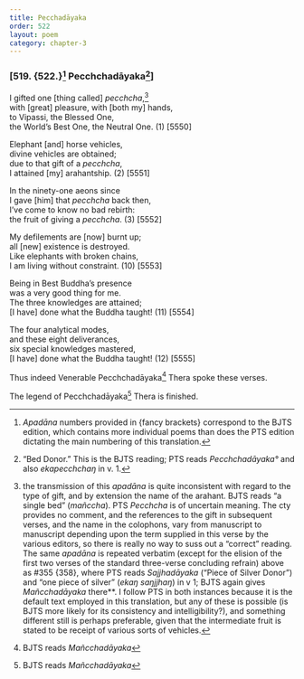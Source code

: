 ```yaml
---
title: Pecchadāyaka
order: 522
layout: poem
category: chapter-3
---
```


### \[519. {522.}[^1] Pe<span class="diacritics" data-state="on">c</span><span class="no-diacritics" data-state="off">ch</span>chadāyaka[^2]\]

I gifted one \[thing called\] *pe<span class="diacritics" data-state="on">c</span><span class="no-diacritics" data-state="off">ch</span>cha*,[^3]  
with \[great\] pleasure, with \[both my\] hands,  
to Vipassi, the Blessed One,  
the World’s Best One, the Neutral One. (1) \[5550\]

Elephant \[and\] horse vehicles,  
divine vehicles are obtained;  
due to that gift of a *pe<span class="diacritics" data-state="on">c</span><span class="no-diacritics" data-state="off">ch</span>cha*,  
I attained \[my\] arahantship. (2) \[5551\]

In the ninety-one aeons since  
I gave \[him\] that *pe<span class="diacritics" data-state="on">c</span><span class="no-diacritics" data-state="off">ch</span>cha* back then,  
I’ve come to know no bad rebirth:  
the fruit of giving a *pe<span class="diacritics" data-state="on">c</span><span class="no-diacritics" data-state="off">ch</span>cha*. (3) \[5552\]

My defilements are \[now\] burnt up;  
all \[new\] existence is destroyed.  
Like elephants with broken chains,  
I am living without constraint. (10) \[5553\]

Being in Best Buddha’s presence  
was a very good thing for me.  
The three knowledges are attained;  
\[I have\] done what the Buddha taught! (11) \[5554\]

The four analytical modes,  
and these eight deliverances,  
six special knowledges mastered,  
\[I have\] done what the Buddha taught! (12) \[5555\]

Thus indeed Venerable Pe<span class="diacritics" data-state="on">c</span><span class="no-diacritics" data-state="off">ch</span>chadāyaka[^4] Thera spoke these verses.

The legend of Pe<span class="diacritics" data-state="on">c</span><span class="no-diacritics" data-state="off">ch</span>chadāyaka[^5] Thera is finished.

[^1]: *Apadāna* numbers provided in {fancy brackets} correspond to the BJTS edition, which contains more individual poems than does the PTS edition dictating the main numbering of this translation.

[^2]: “Bed Donor.” This is the BJTS reading; PTS reads *Pe<span class="diacritics" data-state="on">c</span><span class="no-diacritics" data-state="off">ch</span>chadāyaka°* and also *ekape<span class="diacritics" data-state="on">c</span><span class="no-diacritics" data-state="off">ch</span>chaŋ* in v. 1.

[^3]: the transmission of this *apadāna* is quite inconsistent with regard to the type of gift, and by extension the name of the arahant. BJTS reads “a single bed” (*mañ<span class="diacritics" data-state="on">c</span><span class="no-diacritics" data-state="off">ch</span>a*). PTS *Pe<span class="diacritics" data-state="on">c</span><span class="no-diacritics" data-state="off">ch</span>cha* is of uncertain meaning. The cty provides no comment, and the references to the gift in subsequent verses, and the name in the colophons, vary from manuscript to manuscript depending upon the term supplied in this verse by the various editors, so there is really no way to suss out a “correct” reading. The same *apadāna* is repeated verbatim (except for the elision of the first two verses of the standard three-verse concluding refrain) above as \#355 {358}, where PTS reads *Sajjhadāyaka* (“Piece of Silver Donor”) and “one piece of silver” (*ekaŋ saŋjjhaŋ*) in v 1; BJTS again gives *Mañ<span class="diacritics" data-state="on">c</span><span class="no-diacritics" data-state="off">ch</span>adāyaka* there**. I follow PTS in both instances because it is the default text employed in this translation, but any of these is possible (is BJTS more likely for its consistency and intelligibility?), and something different still is perhaps preferable, given that the intermediate fruit is stated to be receipt of various sorts of vehicles.

[^4]: BJTS reads *Mañ<span class="diacritics" data-state="on">c</span><span class="no-diacritics" data-state="off">ch</span>adāyaka*

[^5]: BJTS reads *Mañ<span class="diacritics" data-state="on">c</span><span class="no-diacritics" data-state="off">ch</span>adāyaka*
